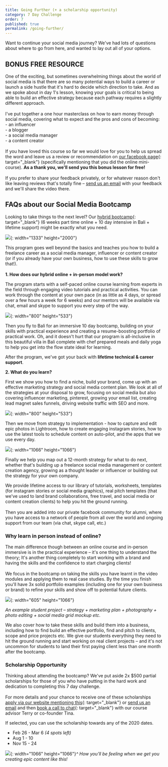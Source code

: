 ```yaml
---
title: Going Further (+ a scholarship opportunity)
category: 7 Day Challenge
order: 7
published: true
permalink: /going-further/
---
```


Want to continue your social media journey? We've had lots of questions about where to go from here, and wanted to lay out all of your options.&nbsp;

## BONUS FREE RESOURCE

One of the exciting, but sometimes overwhelming things about the world of social media is that there are so many potential ways to build a career or launch a side hustle that it's hard to decide which direction to take. And as we spoke about in day 1's lesson, knowing your goals is critical to being able to build an effective strategy because each pathway requires a slightly different approach.&nbsp;<br><br>I've put together a one hour masterclass on how to earn money through social media, covering what to expect and the pros and cons of becoming:&nbsp;<br>\- an influencer<br>\- a blogger<br>\- a social media manager<br>\- a content creator&nbsp;<br><br>If you have loved this course so far we would love for you to help us spread the word and leave us a review or recommendation on [our facebook page](https://www.facebook.com/pg/instituteofcode/reviews/){: target="_blank"}&nbsp;(specifically mentioning that you did the online mini-course). **As a thank you, we'll send you this bonus lesson for free\!&nbsp;**<br><br>If you prefer to share your feedback privately, or for whatever reason don't like leaving reviews that's totally fine – [send us an email](mailto:hello@instituteofcode.com?subject=Feedback%20on%20Instagram%20Challenge) with your feedback and we'll share the video there.&nbsp;

## FAQs about our Social Media Bootcamp

Looking to take things to the next level? Our [hybrid bootcamp](http://www.instituteofcode.com/courses/web-dev){: target="_blank"} (6 weeks part time online + 10 day intensive in Bali + lifetime support) might be exactly what you need.&nbsp;

![](/uploads/ioc-52.jpg){: width="1333" height="2000"}

This program goes well beyond the basics and teaches you how to build a freelance career as a social media manager, influencer or content creator (or if you already have your own business, how to use these skills to grow that\!).&nbsp;<br><br>**1\. How does our hybrid online + in-person model work?&nbsp;**

The program starts with a self-paced online course learning from experts in the field through engaging video tutorials and practical activities. You can work through the content at your own pace (in as little as 4 days, or spread over a few hours a week for 6 weeks) and our mentors will be available via chat, email and skype to support you every step of the way.

![](/uploads/ioc-6.jpg){: width="800" height="533"}

Then you fly to Bali for an immersive 10 day bootcamp, building on your skills with practical experience and creating a resume-boosting portfolio of practical work. Oh, and it doesn't hurt that our program is all-inclusive in this beautiful villa in Bali complete with chef prepared meals and daily yoga to help you get into the flow state ideal for learning.

After the program, we've got your back with&nbsp;**lifetime technical & career support**.

**2\. What do you learn?&nbsp;**

First we show you how to find a niche, build your brand, come up with an effective marketing strategy and social media content plan. We look at all of the strategies at your disposal to grow, focusing on social media but also covering influencer marketing, pinterest, growing your email list, creating lead magnet sales funnels, driving website traffic with SEO and more.&nbsp;

![](/uploads/21544120-1619366984782168-8914572262766507567-o.jpg){: width="800" height="533"}

Then we move from strategy to implementation - how to capture and edit epic photos in Lightroom, how to create engaging instagram stories, how to use the latest tools to schedule content on auto-pilot, and the apps that we use every day.&nbsp;

![](/uploads/ioc-39.jpg){: width="1066" height="1066"}

Finally we help you map out a 12-month strategy for what to do next, whether that's building up a freelance social media management or content creation agency, growing as a thought leader or influencer or building out the strategy for your own company.&nbsp;

We provide lifetime access to our library of tutorials, worksheets, templates (for instagram stories or social media graphics), real pitch templates (that we've used to land brand collaborations, free travel, and social media or content creation clients) to help you hit the ground running.&nbsp;<br><br>Then you are added into our private facebook community for alumni, where you have access to a network of people from all over the world and ongoing support from our team (via chat, skype call, etc.)

### Why learn in person instead of online?&nbsp;

The main difference though between an online course and in-person immersive is in the practical experience – it's one thing to understand the theory; It's another thing completely to start working with a brand and having the skills and the confidence to start charging clients\!&nbsp;<br><br>We focus in the bootcamp on taking the skills you have learnt in the video modules and applying them to real case studies. By the time you finish you'll have 3x solid portfolio examples (including one for your own business or brand) to refine your skills and show off to potential future clients.&nbsp;

![](/uploads/kuppacups.png){: width="605" height="1066"}

*An example student project – strategy + marketing plan + photography + photo editing + social media grid mockup etc.&nbsp;*

We also cover how to take these skills and build them into a business, including how to find build an effective portfolio, find and pitch to clients, scope and price projects etc. We give our students everything they need to hit the ground running and start working on real client projects – and it's not uncommon for students to land their first paying client less than one month after the bootcamp.&nbsp;

### Scholarship Opportunity&nbsp;

Thinking about attending the bootcamp? We've put aside 2x $500 partial scholarships for those of you who have putting in the hard work and dedication to completing this 7 day challenge.<br><br>For more details and your chance to receive one of these scholarships [apply via our website mentioning this](http://www.instituteofcode.com/courses/social-media){: target="_blank"}&nbsp;or [send us an email](mailto:hello@instituteofcode.com?subject=Scholarship%20for%20Social%20Media%20Bootcamp)&nbsp;and then [book a call to chat](www.calendly.com/ioc){: target="_blank"} with our course advisor Terry or co-founder Tina.

If selected, you can use the scholarship towards any of the 2020 dates.&nbsp;

* Feb 26 - Mar 6 *(4 spots left)*
* Aug 1 - 10
* Nov 15 - 24

![](/uploads/ioc-54.jpg){: width="1066" height="1066"}*^ How you'll be feeling when we get you creating epic content like this\!&nbsp;*
